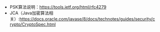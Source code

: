 - PSK算法说明：https://tools.ietf.org/html/rfc4279
- JCA（Java加密算法相关）:https://docs.oracle.com/javase/8/docs/technotes/guides/security/crypto/CryptoSpec.html